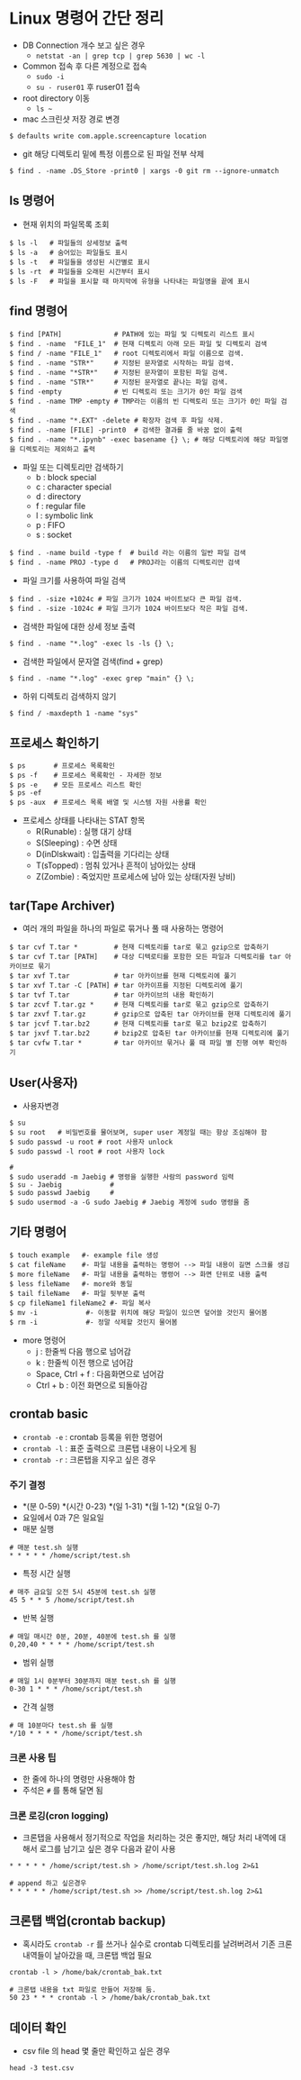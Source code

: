 # Linux 명령어 간단 정리
- DB Connection 개수 보고 싶은 경우
  - `netstat -an | grep tcp | grep 5630 | wc -l`
- Common 접속 후 다른 계정으로 접속
  - `sudo -i`
  - `su - ruser01` 후 ruser01 접속
- root directory 이동
  - `ls ~` 
- mac 스크린샷 저장 경로 변경

~~~shell
$ defaults write com.apple.screencapture location
~~~

- git 해당 디렉토리 밑에 특정 이름으로 된 파일 전부 삭제

~~~shell
$ find . -name .DS_Store -print0 | xargs -0 git rm --ignore-unmatch
~~~


## ls 명령어
- 현재 위치의 파일목록 조회
~~~shell
$ ls -l   # 파일들의 상세정보 출력
$ ls -a   # 숨어있는 파일들도 표시
$ ls -t   # 파일들을 생성된 시간별로 표시
$ ls -rt  # 파일들을 오래된 시간부터 표시
$ ls -F   # 파일을 표시할 때 마지막에 유형을 나타내는 파일명을 끝에 표시
~~~

## find 명령어
~~~shell
$ find [PATH]             # PATH에 있는 파일 및 디렉토리 리스트 표시
$ find . -name  "FILE_1"  # 현재 디렉토리 아래 모든 파일 및 디렉토리 검색
$ find / -name "FILE_1"   # root 디렉토리에서 파일 이름으로 검색.
$ find . -name "STR*"     # 지정된 문자열로 시작하는 파일 검색.
$ find . -name "*STR*"    # 지정된 문자열이 포함된 파일 검색. 
$ find . -name "STR*"     # 지정된 문자열로 끝나는 파일 검색.
$ find -empty             # 빈 디렉토리 또는 크기가 0인 파일 검색
$ find . -name TMP -empty # TMP라는 이름의 빈 디렉토리 또는 크기가 0인 파일 검색
$ find . -name "*.EXT" -delete # 확장자 검색 후 파일 삭제.
$ find . -name [FILE] -print0  # 검색한 결과를 줄 바꿈 없이 출력
$ find . -name "*.ipynb" -exec basename {} \; # 해당 디렉토리에 해당 파일명을 디렉토리는 제외하고 출력
~~~
- 파일 또는 디렉토리만 검색하기
  - b : block special
  - c : character special
  - d : directory
  - f : regular file
  - l : symbolic link
  - p : FIFO
  - s : socket
~~~shell
$ find . -name build -type f  # build 라는 이름의 일반 파일 검색
$ find . -name PROJ -type d   # PROJ라는 이름의 디렉토리만 검색
~~~
- 파일 크기를 사용하여 파일 검색
~~~shell
$ find . -size +1024c # 파일 크기가 1024 바이트보다 큰 파일 검색.
$ find . -size -1024c # 파일 크기가 1024 바이트보다 작은 파일 검색.
~~~
- 검색한 파일에 대한 상세 정보 출력
~~~shell
$ find . -name "*.log" -exec ls -ls {} \;
~~~
- 검색한 파일에서 문자열 검색(find + grep)
~~~shell
$ find . -name "*.log" -exec grep "main" {} \;
~~~
- 하위 디렉토리 검색하지 않기
~~~shell
$ find / -maxdepth 1 -name "sys"
~~~

## 프로세스 확인하기
~~~shell
$ ps       # 프로세스 목록확인
$ ps -f    # 프로세스 목록확인 - 자세한 정보
$ ps -e    # 모든 프로세스 리스트 확인
$ ps -ef   
$ ps -aux  # 프로세스 목록 배열 및 시스템 자원 사용률 확인
~~~
- 프로세스 상태를 나타내는 STAT 항목
  - R(Runable) : 실행 대기 상태
  - S(Sleeping) : 수면 상태
  - D(inDlskwait) : 입출력을 기다리는 상태
  - T(sTopped) : 멈춰 있거나 흔적이 남아있는 상태
  - Z(Zombie) : 죽었지만 프로세스에 남아 있는 상태(자원 낭비)

## tar(Tape Archiver)
- 여러 개의 파일을 하나의 파일로 묶거나 풀 때 사용하는 명령어
~~~shell
$ tar cvf T.tar *         # 현재 디렉토리를 tar로 묶고 gzip으로 압축하기
$ tar cvf T.tar [PATH]    # 대상 디텍로티를 포함한 모든 파일과 디렉토리를 tar 아카이브로 묶기
$ tar xvf T.tar           # tar 아카이브를 현재 디렉토리에 풀기
$ tar xvf T.tar -C [PATH] # tar 아카이프를 지정된 디렉토리에 풀기
$ tar tvf T.tar           # tar 아카이브의 내용 확인하기
$ tar zcvf T.tar.gz *     # 현재 디렉토리를 tar로 묶고 gzip으로 압축하기
$ tar zxvf T.tar.gz       # gzip으로 압축된 tar 아카이브를 현재 디렉토리에 풀기
$ tar jcvf T.tar.bz2      # 현재 디렉토리를 tar로 묶고 bzip2로 압축하기
$ tar jxvf T.tar.bz2      # bzip2로 압축된 tar 아카이브를 현재 디렉토리에 풀기
$ tar cvfw T.tar *        # tar 아카이브 묶거나 풀 때 파일 별 진행 여부 확인하기
~~~

## User(사용자)
- 사용자변경
~~~shell
$ su
$ su root   # 비밀번호를 물어보며, super user 계정일 때는 항상 조심해야 함
$ sudo passwd -u root # root 사용자 unlock
$ sudo passwd -l root # root 사용자 lock

# 
$ sudo useradd -m Jaebig # 명령을 실행한 사람의 password 임력
$ su - Jaebig            #  
$ sudo passwd Jaebig     # 
$ sudo usermod -a -G sudo Jaebig # Jaebig 계정에 sudo 명령을 줌 
~~~

## 기타 명령어
~~~shell
$ touch example   #- example file 생성
$ cat fileName    #- 파일 내용을 출력하는 명령어 --> 파일 내용이 길면 스크롤 생김
$ more fileName   #- 파일 내용을 출력하는 명령어 --> 화면 단위로 내용 출력
$ less fileName   #- more와 동일
$ tail fileName   #- 파일 뒷부분 출력
$ cp fileName1 fileName2 #- 파일 복사
$ mv -i            #- 이동할 위치에 해당 파일이 있으면 덮어쓸 것인지 물어봄
$ rm -i            #- 정말 삭제할 것인지 물어봄 
~~~
- more 명령어
  - j : 한줄씩 다음 행으로 넘어감
  - k : 한줄씩 이전 행으로 넘어감
  - Space, Ctrl + f : 다음화면으로 넘어감
  - Ctrl + b : 이전 화면으로 되돌아감 

## crontab basic
- `crontab -e` : crontab 등록을 위한 명령어
- `crontab -l` : 표준 출력으로 크론탭 내용이 나오게 됨
- `crontab -r` : 크론탭을 지우고 싶은 경우

### 주기 결정
- *(분 0-59) *(시간 0-23) *(일 1-31) *(월 1-12) *(요일 0-7)
- 요일에서 0과 7은 일요일
- 매분 실행
~~~shell
# 매분 test.sh 실행
* * * * * /home/script/test.sh
~~~

- 특정 시간 실행
~~~shell
# 매주 금요일 오전 5시 45분에 test.sh 실행
45 5 * * 5 /home/script/test.sh
~~~

- 반복 실행
~~~shell
# 매일 매시간 0분, 20분, 40분에 test.sh 를 실행
0,20,40 * * * * /home/script/test.sh
~~~

- 범위 실행
~~~shell
# 매일 1시 0분부터 30분까지 매분 test.sh 를 실행
0-30 1 * * * /home/script/test.sh
~~~

- 간격 실행
~~~shell
# 매 10분마다 test.sh 를 실행
*/10 * * * * /home/script/test.sh
~~~

### 크론 사용 팁
- 한 줄에 하나의 명령만 사용해야 함
- 주석은 `#` 를 통해 달면 됨

### 크론 로깅(cron logging)
- 크론탭을 사용해서 정기적으로 작업을 처리하는 것은 좋지만,  해당 처리 내역에 대해서 로그를 남기고 싶은 경우 다음과 같이 사용
~~~shell
* * * * * /home/script/test.sh > /home/script/test.sh.log 2>&1

# append 하고 싶은경우
* * * * * /home/script/test.sh >> /home/script/test.sh.log 2>&1
~~~

## 크론탭 백업(crontab backup)
- 혹시라도 `crontab -r` 를 쓰거나 실수로 crontab 디렉토리를 날려버려서 기존 크론 내역들이 날아갔을 때, 크론탭 백업 필요
~~~shell
crontab -l > /home/bak/crontab_bak.txt

# 크론탭 내용을 txt 파일로 만들어 저장해 둠.
50 23 * * * crontab -l > /home/bak/crontab_bak.txt
~~~

## 데이터 확인
- csv file 의 head 몇 줄만 확인하고 싶은 경우
~~~shell
head -3 test.csv
~~~